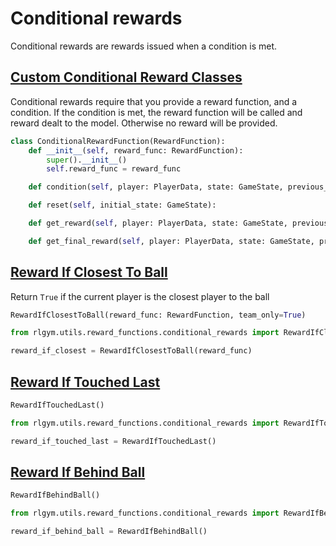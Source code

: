 # Conditional rewards

Conditional rewards are rewards issued when a condition is met.

## [Custom Conditional Reward Classes](https://github.com/lucas-emery/rocket-league-gym/blob/7f07bfa980b84eea11627939dd7d7b1689efcfa7/rlgym/utils/reward_functions/common_rewards/conditional_rewards.py#L10)

Conditional rewards require that you provide a reward function, and a condition.
If the condition is met, the reward function will be called and reward dealt to the model.
Otherwise no reward will be provided.

```python
class ConditionalRewardFunction(RewardFunction):
    def __init__(self, reward_func: RewardFunction):
        super().__init__()
        self.reward_func = reward_func

    def condition(self, player: PlayerData, state: GameState, previous_action: np.ndarray) -> bool:

    def reset(self, initial_state: GameState):

    def get_reward(self, player: PlayerData, state: GameState, previous_action: np.ndarray) -> float:

    def get_final_reward(self, player: PlayerData, state: GameState, previous_action: np.ndarray) -> float:

```

## [Reward If Closest To Ball](https://github.com/lucas-emery/rocket-league-gym/blob/7f07bfa980b84eea11627939dd7d7b1689efcfa7/rlgym/utils/reward_functions/common_rewards/conditional_rewards.py#L33)

Return `True` if the current player is the closest player to the ball

```python
RewardIfClosestToBall(reward_func: RewardFunction, team_only=True)
```

```python
from rlgym.utils.reward_functions.conditional_rewards import RewardIfClosestToBall

reward_if_closest = RewardIfClosestToBall(reward_func)
```

## [Reward If Touched Last](https://github.com/lucas-emery/rocket-league-gym/blob/7f07bfa980b84eea11627939dd7d7b1689efcfa7/rlgym/utils/reward_functions/common_rewards/conditional_rewards.py#L48)

```python
RewardIfTouchedLast()
```

```python
from rlgym.utils.reward_functions.conditional_rewards import RewardIfTouchedLast

reward_if_touched_last = RewardIfTouchedLast()
```

## [Reward If Behind Ball](https://github.com/lucas-emery/rocket-league-gym/blob/7f07bfa980b84eea11627939dd7d7b1689efcfa7/rlgym/utils/reward_functions/common_rewards/conditional_rewards.py#L53)

```python
RewardIfBehindBall()
```

```python
from rlgym.utils.reward_functions.conditional_rewards import RewardIfBehindBall

reward_if_behind_ball = RewardIfBehindBall()
```

